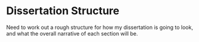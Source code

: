# Dissertation Structure

Need to work out a rough structure for how my dissertation is going to look, and
what the overall narrative of each section will be.
